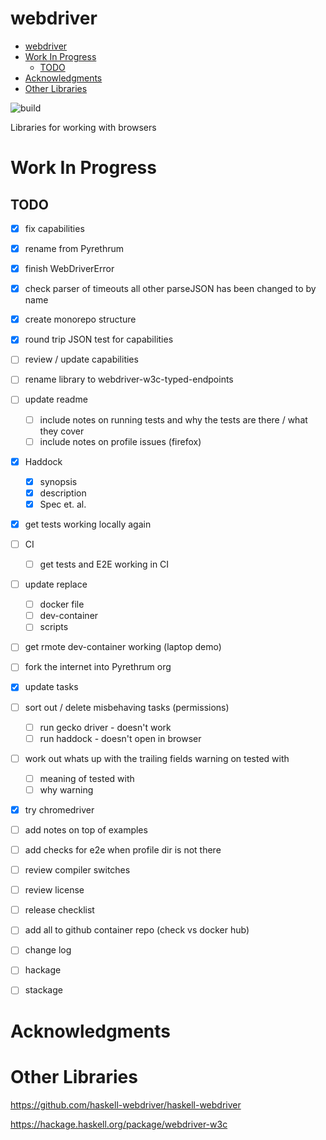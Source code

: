 # webdriver

- [webdriver](#webdriver)
- [Work In Progress](#work-in-progress)
  - [TODO](#todo)
- [Acknowledgments](#acknowledgments)
- [Other Libraries](#other-libraries)

![build](https://github.com/pyrethrum/webdriver/actions/workflows/cicd.yaml/badge.svg?branch=main)

Libraries for working with browsers

# Work In Progress

## TODO

- [x] fix capabilities
- [x] rename from Pyrethrum
- [x] finish WebDriverError
- [x] check parser of timeouts all other parseJSON has been changed to by name
- [x] create monorepo structure
- [x] round trip JSON test for capabilities
- [ ] review / update capabilities
- [ ] rename library to webdriver-w3c-typed-endpoints
- [ ] update readme
  - [ ] include notes on running tests and why the tests are there / what they cover
  - [ ] include notes on profile issues (firefox)
- [x] Haddock
  - [x] synopsis 
  - [x] description
  - [x] Spec et. al.
- [x] get tests working locally again
- [ ] CI
  - [ ] get tests and E2E working in CI
- [ ] update replace
  - [ ] docker file
  - [ ] dev-container
  - [ ] scripts
- [ ] get rmote dev-container working (laptop demo)
- [ ] fork the internet into Pyrethrum org
- [x] update tasks
- [ ] sort out / delete misbehaving tasks (permissions)
  - [ ] run gecko driver - doesn't work 
  - [ ] run haddock - doesn't open in browser
- [ ] work out whats up with the trailing fields warning on tested with
  - [ ] meaning of tested with
  - [ ] why warning
- [x] try chromedriver
- [ ] add notes on top of examples
- [ ] add checks for e2e when profile dir is not there
- [ ] review compiler switches
- [ ] review license
- [ ] release checklist
- [ ] add all to github container repo (check vs docker hub)
- [ ] change log
- [ ] hackage
- [ ] stackage


# Acknowledgments

# Other Libraries

https://github.com/haskell-webdriver/haskell-webdriver

https://hackage.haskell.org/package/webdriver-w3c

